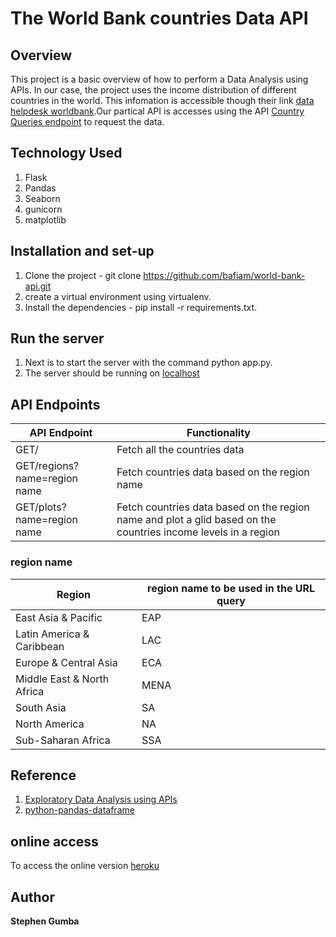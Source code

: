 # The World Bank countries Data API

## Overview

This project is a basic overview of how to perform a Data Analysis using APIs. In our case, the project uses the  income distribution of different countries in the world. This infomation is accessible though their link [data helpdesk worldbank](https://datahelpdesk.worldbank.org/knowledgebase/topics/125589-developer-information).Our partical API is accesses using the API [Country Queries endpoint](http://api.worldbank.org/v2/countries) to request the data.

## Technology Used

1. Flask
2. Pandas
3. Seaborn
4. gunicorn
5. matplotlib

## Installation and set-up

1. Clone the project - git clone <https://github.com/bafiam/world-bank-api.git>
2. create a virtual environment using virtualenv.
3. Install the dependencies - pip install -r requirements.txt.

## Run the server

1. Next is to start the server with the command python app.py.
2. The server should be running on [localhost](http://127.0.0.1:5000)

## API Endpoints

API Endpoint | Functionality
------------ | -------------
GET/| Fetch all the countries data
GET/regions?name=region name| Fetch countries data based  on the region name
GET/plots?name=region name | Fetch countries data based on the region name and plot a glid based on the countries income levels in a region

### region name

Region | region name to be used in the URL query
------------ | -------------
 East Asia & Pacific| EAP
Latin America & Caribbean|LAC
Europe & Central Asia|ECA
Middle East & North Africa|MENA
South Asia|SA
North America|NA
Sub-Saharan Africa|SSA

## Reference

1. [Exploratory Data Analysis using APIs](https://medium.com/aseladassanayake/exploratory-data-analysis-using-apis-5cee03894d52)
2. [python-pandas-dataframe](https://www.geeksforgeeks.org/python-pandas-dataframe/)

## online access

To access the online version [heroku](https://world-bank-api.herokuapp.com/)

## Author

**Stephen Gumba**
